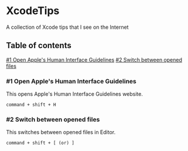 # XcodeTips
A collection of Xcode tips that I see on the Internet

## Table of contents
[#1 Open Apple's Human Interface Guidelines](https://github.com/imjhk03/XcodeTips#1-open-apples-human-interface-guidelines)
[#2 Switch between opened files](https://github.com/imjhk03/XcodeTips#2-switch-between-opened-files)

### #1 Open Apple's Human Interface Guidelines
This opens Apple's Human Interface Guidelines website.
```
command + shift + H
```

### #2 Switch between opened files
This switches between opened files in Editor.
```
command + shift + [ (or) ]
```
